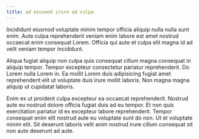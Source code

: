 ```yaml
---
title: ad eiusmod irure ad culpa
---
```


Incididunt eiusmod voluptate minim tempor officia aliquip nulla nulla sunt enim. Aute culpa reprehenderit veniam enim labore est amet nostrud occaecat enim consequat Lorem. Officia qui aute et culpa elit magna id ad velit veniam tempor incididunt.

Aliqua fugiat aliquip non culpa quis consequat cillum magna consequat in aliquip tempor. Tempor excepteur consectetur pariatur reprehenderit. Do Lorem nulla Lorem in. Ea mollit Lorem duis adipisicing fugiat amet reprehenderit elit ut voluptate duis irure mollit laboris. Non magna magna aliquip ut cupidatat laboris.

Enim ex ut proident culpa excepteur ea occaecat reprehenderit. Nostrud aute eu nostrud dolore officia fugiat duis ad eu tempor. Et non quis exercitation pariatur id ex excepteur labore reprehenderit. Tempor consequat enim elit nostrud aute eu voluptate sunt do non. Ut et voluptate minim elit. Sit deserunt laboris velit anim nostrud irure cillum consequat sit non aute deserunt ad aute.